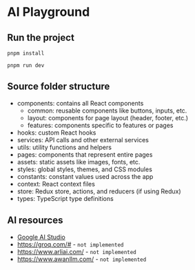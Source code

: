 # AI Playground

## Run the project
```
pnpm install
```
```
pnpm run dev
```

## Source folder structure
- components: contains all React components
  - common: reusable components like buttons, inputs, etc.
  - layout: components for page layout (header, footer, etc.)
  - features: components specific to features or pages
- hooks: custom React hooks
- services: API calls and other external services
- utils: utility functions and helpers
- pages: components that represent entire pages
- assets: static assets like images, fonts, etc.
- styles: global styles, themes, and CSS modules
- constants: constant values used across the app
- context: React context files
- store: Redux store, actions, and reducers (if using Redux)
- types: TypeScript type definitions

## AI resources
- [Google AI Studio](https://aistudio.google.com/app/apikey)
- https://groq.com/# - `not implemented`
- https://www.arliai.com/ - `not implemented`
- https://www.awanllm.com/ - `not implemented`



